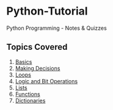 # Python-Tutorial
Python Programming - Notes &amp; Quizzes 

## Topics Covered

1. [Basics](https://github.com/ShrikanthDeva/Python-Tutorial/tree/main/Basics)
2. [Making Decisions](https://github.com/ShrikanthDeva/Python-Tutorial/tree/main/Making-Decisions)
3. [Loops]()
4. [Logic and Bit Operations]()
5. [Lists]()
6. [Functions]()
7. [Dictionaries]()
